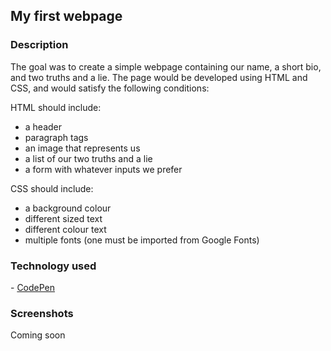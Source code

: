 <h2> My first webpage </h2>

<h3> Description </h3>

<p>The goal was to create a simple webpage containing our name, a short bio, and two truths
and a lie. The page would be developed using HTML and CSS, and would satisfy the following conditions:</p>
<p>HTML should include:</p>
<ul>
  <li>a header</li>
  <li>paragraph tags</li>
  <li>an image that represents us</li>
  <li>a list of our two truths and a lie</li>
  <li>a form with whatever inputs we prefer</li>
</ul>

<p>CSS should include:</p>
  <ul>
  <li>a background colour</li>
  <li>different sized text</li>
  <li>different colour text</li>
  <li>multiple fonts (one must be imported from Google Fonts)</li>  
</ul>

<h3> Technology used </h3>
	- <a href="https://codepen.io/">CodePen</a>

<h3> Screenshots </h3>

<p> Coming soon </p>
